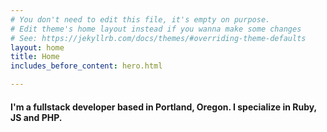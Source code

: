 ```yaml
---
# You don't need to edit this file, it's empty on purpose.
# Edit theme's home layout instead if you wanna make some changes
# See: https://jekyllrb.com/docs/themes/#overriding-theme-defaults
layout: home
title: Home
includes_before_content: hero.html

---
```

#### I'm a fullstack developer based in Portland, Oregon. I specialize in Ruby, JS and PHP.
